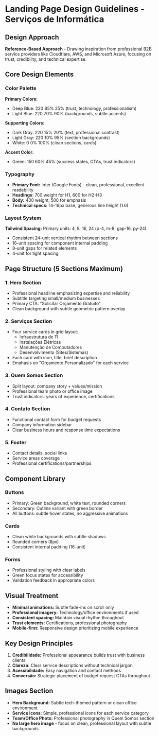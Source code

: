 # Landing Page Design Guidelines - Serviços de Informática

## Design Approach
**Reference-Based Approach** - Drawing inspiration from professional B2B service providers like Cloudflare, AWS, and Microsoft Azure, focusing on trust, credibility, and technical expertise.

## Core Design Elements

### Color Palette
**Primary Colors:**
- Deep Blue: 220 85% 25% (trust, technology, professionalism)
- Light Blue: 220 70% 90% (backgrounds, subtle accents)

**Supporting Colors:**
- Dark Gray: 220 15% 20% (text, professional contrast)
- Light Gray: 220 10% 95% (section backgrounds)
- White: 0 0% 100% (clean sections, cards)

**Accent Color:**
- Green: 150 60% 45% (success states, CTAs, trust indicators)

### Typography
- **Primary Font:** Inter (Google Fonts) - clean, professional, excellent readability
- **Headings:** 700 weight for H1, 600 for H2-H3
- **Body:** 400 weight, 500 for emphasis
- **Technical specs:** 14-16px base, generous line height (1.6)

### Layout System
**Tailwind Spacing:** Primary units: 4, 8, 16, 24 (p-4, m-8, gap-16, py-24)
- Consistent 24-unit vertical rhythm between sections
- 16-unit spacing for component internal padding
- 8-unit gaps for related elements
- 4-unit for tight spacing

## Page Structure (5 Sections Maximum)

### 1. Hero Section
- Professional headline emphasizing expertise and reliability
- Subtitle targeting small/medium businesses
- Primary CTA: "Solicitar Orçamento Gratuito"
- Clean background with subtle geometric pattern overlay

### 2. Serviços Section
- Four service cards in grid layout:
  - Infraestrutura de TI
  - Instalações Elétricas
  - Manutenção de Computadores
  - Desenvolvimento (Sites/Sistemas)
- Each card with icon, title, brief description
- Emphasis on "Orçamento Personalizado" for each service

### 3. Quem Somos Section
- Split layout: company story + values/mission
- Professional team photo or office image
- Trust indicators: years of experience, certifications

### 4. Contato Section
- Functional contact form for budget requests
- Company information sidebar
- Clear business hours and response time expectations

### 5. Footer
- Contact details, social links
- Service areas coverage
- Professional certifications/partnerships

## Component Library

### Buttons
- Primary: Green background, white text, rounded corners
- Secondary: Outline variant with green border
- All buttons: subtle hover states, no aggressive animations

### Cards
- Clean white backgrounds with subtle shadows
- Rounded corners (8px)
- Consistent internal padding (16-unit)

### Forms
- Professional styling with clear labels
- Green focus states for accessibility
- Validation feedback in appropriate colors

## Visual Treatment
- **Minimal animations:** Subtle fade-ins on scroll only
- **Professional imagery:** Technology/office environments if used
- **Consistent spacing:** Maintain visual rhythm throughout
- **Trust elements:** Certifications, professional photography
- **Mobile-first:** Responsive design prioritizing mobile experience

## Key Design Principles
1. **Credibilidade:** Professional appearance builds trust with business clients
2. **Clareza:** Clear service descriptions without technical jargon
3. **Acessibilidade:** Easy navigation and contact methods
4. **Conversão:** Strategic placement of budget request CTAs throughout

## Images Section
- **Hero Background:** Subtle tech-themed pattern or clean office environment
- **Service Icons:** Simple, professional icons for each service category
- **Team/Office Photo:** Professional photography in Quem Somos section
- **No large hero image** - focus on clean, professional layout with subtle backgrounds